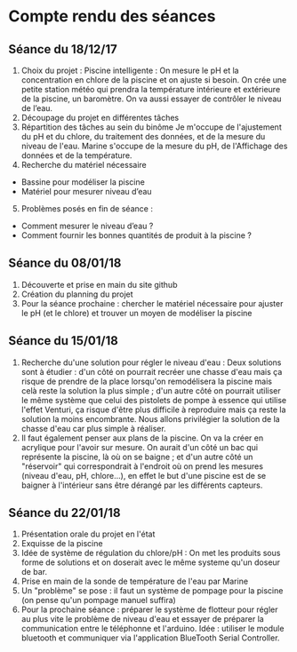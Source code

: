 Compte rendu des séances
=========

## Séance du 18/12/17

  1.	Choix du projet : Piscine intelligente : On mesure le pH et la concentration en chlore de la piscine et on ajuste si besoin. On crée une petite station météo qui prendra la température intérieure et extérieure de la piscine, un baromètre. On va aussi essayer de contrôler le niveau de l’eau.
  2.	Découpage du projet en différentes tâches
  3.	Répartition des tâches au sein du binôme
Je m'occupe de l'ajustement du pH et du chlore, du traitement des données, et de la mesure du niveau de l'eau.
Marine s'occupe de la mesure du pH, de l'Affichage des données et de la température.
  4.	Recherche du matériel nécessaire
  * Bassine pour modéliser la piscine
  * Matériel pour mesurer niveau d’eau
  5.	Problèmes posés en fin de séance :
  * Comment mesurer le niveau d’eau ?
  * Comment fournir les bonnes quantités de produit à la piscine ?

## Séance du 08/01/18

  1. Découverte et prise en main du site github
  2. Création du planning du projet
  3. Pour la séance prochaine : chercher le matériel nécessaire pour ajuster le pH (et le chlore) et trouver un moyen de modéliser la piscine

## Séance du 15/01/18

  1. Recherche du'une solution pour régler le niveau d'eau : Deux solutions sont à étudier : d'un côté on pourrait recréer une chasse d'eau mais ça risque de prendre de la place lorsqu'on remodélisera la piscine mais celà reste la solution la plus simple ; d'un autre côté on pourrait utiliser le même système que celui des pistolets de pompe à essence qui utilise l'effet Venturi, ça risque d'être plus difficile à reproduire mais ça reste la solution la moins encombrante. Nous allons privilégier la solution de la chasse d'eau car plus simple à réaliser.
  2. Il faut également penser aux plans de la piscine. On va la créer en acrylique pour l'avoir sur mesure. On aurait d'un côté un bac qui représente la piscine, là où on se baigne ; et d'un autre côté un "réservoir" qui correspondrait à l'endroit où on prend les mesures (niveau d'eau, pH, chlore...), en effet le but d'une piscine est de se baigner à l'intérieur sans être dérangé par les différents capteurs.

## Séance du 22/01/18

  1. Présentation orale du projet en l'état
  2. Exquisse de la piscine
  3. Idée de système de régulation du chlore/pH : On met les produits sous forme de solutions et on doserait avec le même systeme qu'un doseur de bar.
  4. Prise en main de la sonde de température de l'eau par Marine
  5. Un "problème" se pose : il faut un système de pompage pour la piscine (on pense qu'un pompage manuel suffira)
  6. Pour la prochaine séance : préparer le système de flotteur pour régler au plus vite le problème de niveau d'eau et essayer de préparer la communication entre le téléphonne et l'arduino. Idée : utiliser le module bluetooth et communiquer via l'application BlueTooth Serial Controller.
